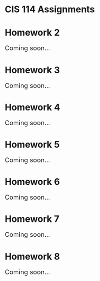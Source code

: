 # CIS 114 Assignments
<!DOCTYPE html>
<html>
	<head>
		<title>Change font size in HTML</title>	
	</head>
	<body>
	<h1>Homework 2</h1>
	<p style="font-size: 20px">Coming soon... </p>
	</body>
</htm1>


<!DOCTYPE html>
<html>
	<head>
		<title>Change font size in HTML</title>
	</head>
	<body>
	<h1>Homework 3</h1>
	<p style="font-size: 20px">Coming soon... </p>
	</body>
</htm1>


<!DOCTYPE html>
<html>
	<head>
		<title>Change font size in HTML</title>
	</head>
	<body>
	<h1>Homework 4</h1>
	<p style="font-size: 20px">Coming soon...</p>
	</body>
</htm1>


<!DOCTYPE html>
<html>
	<head>
		<title>Change font size in HTML</title>
	</head>
	<body>
	<h1>Homework 5</h1>
	<p style="font-size: 20px">Coming soon... </p>
	</body>
</htm1>


<!DOCTYPE html>
<html>
	<head>
		<title>Change font size in HTML</title>
	</head>
	<body>
	<h1>Homework 6</h1>
	<p style="font-size: 20px">Coming soon... </p>
	</body>
</htm1>


<!DOCTYPE html>
<html>
	<head>
		<title>Change font size in HTML</title>	
	</head>
	<body>
	<h1>Homework 7</h1>
	<p style="font-size: 20px">Coming soon... </p>
	</body>
</htm1>


<!DOCTYPE html>
<html>
	<head>
		<title>Change font size in HTML</title>
	</head>
	<body>
	<h1>Homework 8</h1>
	<p style="font-size: 20px">Coming soon... </p>
	</body>
</htm1>
